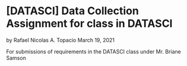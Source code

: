 # [DATASCI] Data Collection Assignment for class in DATASCI
by Rafael Nicolas A. Topacio
March 19, 2021

For submissions of requirements in the DATASCI class under Mr. Briane Samson
